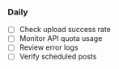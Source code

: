 ### Daily
- [ ] Check upload success rate
- [ ] Monitor API quota usage
- [ ] Review error logs
- [ ] Verify scheduled posts
